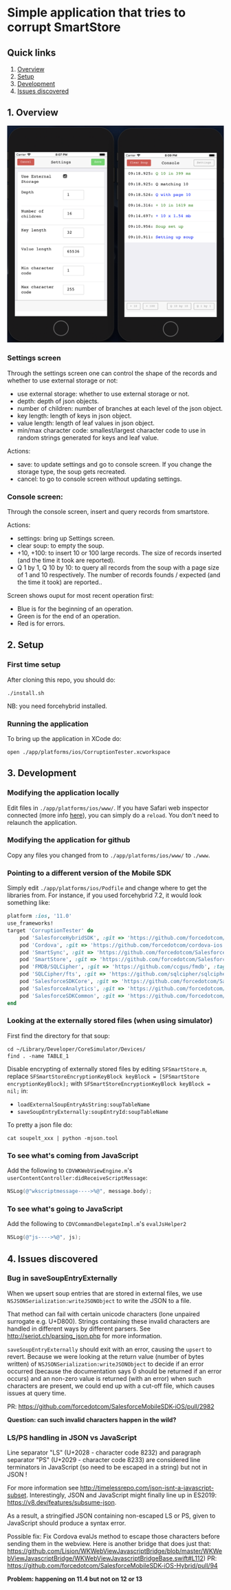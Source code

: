 # Simple application that tries to corrupt SmartStore

## Quick links
1. [Overview](#1-overview)
2. [Setup](#2-setup)
3. [Development](#3-development)
4. [Issues discovered](#4-issues-discovered)

## 1. Overview

![Screenshot](Screenshot.png) 

### Settings screen
Through the settings screen one can control the shape of the records and whether to use external storage or not:
- use external storage: whether to use external storage or not.
- depth: depth of json objects.
- number of children: number of branches at each level of the json object.
- key length: length of keys in json object.
- value length: length of leaf values in json object.
- min/max character code: smallest/largest character code to use in random strings generated for keys and leaf value.

Actions:
- save: to update settings and go to console screen. If you change the storage type, the soup gets recreated.
- cancel: to go to console screen without updating settings.

### Console screen:
Through the console screen, insert and query records from smartstore.

Actions:
- settings: bring up Settings screen.
- clear soup: to empty the soup.
- +10, +100: to insert 10 or 100 large records. The size of records inserted (and the time it took are reported).
- Q 1 by 1, Q 10 by 10: to query all records from the soup with a page size of 1 and 10 respectively. The number of records founds / expected (and the time it took) are reported..

Screen shows ouput for most recent operation first:
- Blue is for the beginning of an operation.
- Green is for the end of an operation.
- Red is for errors.

## 2. Setup

### First time setup
After cloning this repo, you should do:
```shell
./install.sh
```
NB: you need forcehybrid installed.

### Running the application
To bring up the application in XCode do:
```shell
open ./app/platforms/ios/CorruptionTester.xcworkspace
```
## 3. Development

### Modifying the application locally
Edit files in `./app/platforms/ios/www/`.
If you have Safari web inspector connected (more info [here](https://developer.apple.com/library/archive/documentation/AppleApplications/Conceptual/Safari_Developer_Guide/GettingStarted/GettingStarted.html)), you can simply do a `reload`. You don't need to relaunch the application.

### Modifying the application for github
Copy any files you changed from to `./app/platforms/ios/www/` to `./www`.

### Pointing to a different version of the Mobile SDK
Simply edit `./app/platforms/ios/Podfile` and change where to get the libraries from.
For instance, if you used forcehybrid 7.2, it would look something like:
```ruby
platform :ios, '11.0'
use_frameworks!
target 'CorruptionTester' do
	pod 'SalesforceHybridSDK', :git => 'https://github.com/forcedotcom/SalesforceMobileSDK-iOS-Hybrid', :tag => 'v7.2.0'
	pod 'Cordova', :git => 'https://github.com/forcedotcom/cordova-ios', :branch => 'cordova_5.0.0_sdk'
	pod 'SmartSync', :git => 'https://github.com/forcedotcom/SalesforceMobileSDK-iOS', :tag => 'v7.2.0'
	pod 'SmartStore', :git => 'https://github.com/forcedotcom/SalesforceMobileSDK-iOS', :tag => 'v7.2.0'
	pod 'FMDB/SQLCipher', :git => 'https://github.com/ccgus/fmdb', :tag => '2.7.5'
	pod 'SQLCipher/fts', :git => 'https://github.com/sqlcipher/sqlcipher', :tag => 'v4.2.0'
	pod 'SalesforceSDKCore', :git => 'https://github.com/forcedotcom/SalesforceMobileSDK-iOS', :tag => 'v7.2.0'
	pod 'SalesforceAnalytics', :git => 'https://github.com/forcedotcom/SalesforceMobileSDK-iOS', :tag => 'v7.2.0'
	pod 'SalesforceSDKCommon', :git => 'https://github.com/forcedotcom/SalesforceMobileSDK-iOS', :tag => 'v7.2.0'
end
```

### Looking at the externally stored files (when using simulator)
First find the directory for that soup:
```shell
cd ~/Library/Developer/CoreSimulator/Devices/
find . -name TABLE_1
```
Disable encrypting of externally stored files by editing `SFSmartStore.m`, replace `SFSmartStoreEncryptionKeyBlock keyBlock = [SFSmartStore encryptionKeyBlock];` with `SFSmartStoreEncryptionKeyBlock keyBlock = nil;` in:
- `loadExternalSoupEntryAsString:soupTableName` 
- `saveSoupEntryExternally:soupEntryId:soupTableName`

To pretty a json file do:
```shell
cat soupelt_xxx | python -mjson.tool
```
### To see what's coming from JavaScript
Add the following to `CDVWKWebViewEngine.m`'s `userContentController:didReceiveScriptMessage`:
```objective-c
NSLog(@"wkscriptmessage---->%@", message.body);
```

### To see what's going to JavaScript
Add the following to `CDVCommandDelegateImpl.m`'s `evalJsHelper2`
```objective-c
NSLog(@"js---->%@", js);
```

## 4. Issues discovered

### Bug in saveSoupEntryExternally
When we upsert soup entries that are stored in external files, we use `NSJSONSerialization:writeJSONObject` to write the JSON to a file.

That method can fail with certain unicode characters (lone unpaired surrogate e.g. U+D800). 
Strings containing these invalid characters are handled in different ways by different parsers. See http://seriot.ch/parsing_json.php for more information.

`saveSoupEntryExternally` should exit with an error, causing the `upsert` to revert.
Because we were looking at the return value (number of bytes written) of `NSJSONSerialization:writeJSONObject` to decide if an error occurred (because the documentation says 0 should be returned if an error occurs) and an non-zero value is returned (with an error) when such characters are present, we could end up with a cut-off file, which causes issues at query time.

PR: https://github.com/forcedotcom/SalesforceMobileSDK-iOS/pull/2982

**Question: can such invalid characters happen in the wild?**

### LS/PS handling in JSON vs JavaScript
Line separator "LS" (U+2028 - character code 8232) and paragraph separator "PS" (U+2029 - character code 8233) are considered line terminators in JavaScript (so need to be escaped in a string) but not in JSON !

For more information see http://timelessrepo.com/json-isnt-a-javascript-subset. 
Interestingly, JSON and JavaScript might finally line up in ES2019: https://v8.dev/features/subsume-json.

As a result, a stringified JSON containing non-escaped LS or PS, given to JavaScript should produce a syntax error.

Possible fix:
Fix Cordova evalJs method to escape those characters before sending them in the webview. Here is another bridge that does just that: https://github.com/Lision/WKWebViewJavascriptBridge/blob/master/WKWebViewJavascriptBridge/WKWebViewJavascriptBridgeBase.swift#L112)
PR: https://github.com/forcedotcom/SalesforceMobileSDK-iOS-Hybrid/pull/94

**Problem: happening on 11.4 but not on 12 or 13**
